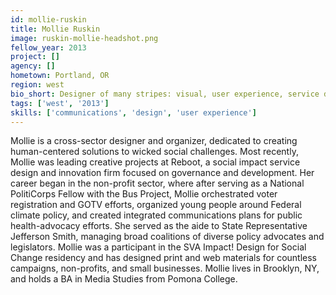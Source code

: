```yaml
---
id: mollie-ruskin
title: Mollie Ruskin
image: ruskin-mollie-headshot.png
fellow_year: 2013
project: []
agency: []
hometown: Portland, OR
region: west
bio_short: Designer of many stripes: visual, user experience, service design, HCD. Previously of non-profit/campaigns. Currently at US Digital Service.
tags: ['west', '2013']
skills: ['communications', 'design', 'user experience']
---
```


Mollie is a cross-sector designer and organizer, dedicated to creating human-centered solutions to wicked social challenges.  Most recently, Mollie was leading creative projects at Reboot, a social impact service design and innovation firm focused on governance and development.  Her career began in the non-profit sector, where after serving as a National PolitiCorps Fellow with the Bus Project, Mollie orchestrated voter registration and GOTV efforts, organized young people around Federal climate policy, and created integrated communications plans for public health-advocacy efforts.   She served as the aide to State Representative Jefferson Smith, managing broad coalitions of diverse policy advocates and legislators.  Mollie was a participant in the SVA Impact! Design for Social Change residency and has designed print and web materials for countless campaigns, non-profits, and small businesses.  Mollie lives in Brooklyn, NY, and holds a BA in Media Studies from Pomona College.
